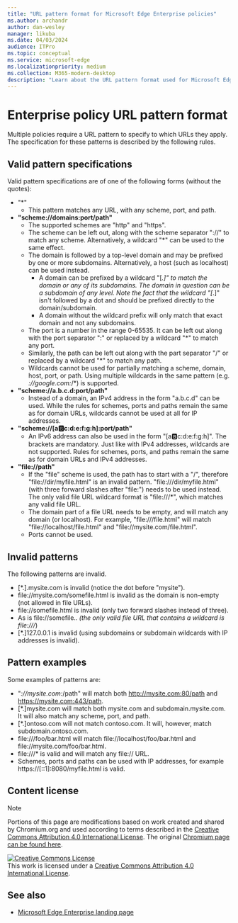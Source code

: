 ```yaml
---
title: "URL pattern format for Microsoft Edge Enterprise policies"
ms.author: archandr
author: dan-wesley
manager: likuba
ms.date: 04/03/2024
audience: ITPro
ms.topic: conceptual
ms.service: microsoft-edge
ms.localizationpriority: medium
ms.collection: M365-modern-desktop
description: "Learn about the URL pattern format used for Microsoft Edge Enterprise policies."
---
```


# Enterprise policy URL pattern format

Multiple policies require a URL pattern to specify to which URLs they apply. The specification for these patterns is described by the following rules.

## Valid pattern specifications

Valid pattern specifications are of one of the following forms (without the quotes):

- "*"
  - This pattern matches any URL, with any scheme, port, and path.
- **"scheme://domains:port/path"**
  - The supported schemes are "http" and "https".
  - The scheme can be left out, along with the scheme separator "://" to match any scheme. Alternatively, a wildcard "*" can be used to the same effect.
  - The domain is followed by a top-level domain and may be prefixed by one or more subdomains. Alternatively, a host (such as localhost) can be used instead.
    - A domain can be prefixed by a wildcard "[*.]" to match the domain or any of its subdomains. The domain in question can be a subdomain of any level. Note the fact that the wildcard "[*.]" isn't followed by a dot and should be prefixed directly to the domain/subdomain.
    - A domain without the wildcard prefix will only match that exact domain and not any subdomains.
  - The port is a number in the range 0-65535. It can be left out along with the port separator ":" or replaced by a wildcard "*" to match any port.
  - Similarly, the path can be left out along with the part separator "/" or replaced by a wildcard "*" to match any path.
  - Wildcards cannot be used for partially matching a scheme, domain, host, port, or path.
Using multiple wildcards in the same pattern (e.g. *://google.com:*/*) is supported.
- **"scheme://a.b.c.d:port/path"**
  - Instead of a domain, an IPv4 address in the form "a.b.c.d" can be used. While the rules for schemes, ports and paths remain the same as for domain URLs, wildcards cannot be used at all for IP addresses.
- **"scheme://[a:b:c:d:e:f:g:h]:port/path"**
  - An IPv6 address can also be used in the form "[a:b:c:d:e:f:g:h]". The brackets are mandatory. Just like with IPv4 addresses, wildcards are not supported. Rules for schemes, ports, and paths remain the same as for domain URLs and IPv4 addresses.
- **"file://path"**
  - If the "file" scheme is used, the path has to start with a "/", therefore "file://dir/myfile.html" is an invalid pattern. "file:///dir/myfile.html" (with three forward slashes after "file:") needs to be used instead. The only valid file URL wildcard format is "file:///*", which matches any valid file URL.
  - The domain part of a file URL needs to be empty, and will match any domain (or localhost). For example, "file:///file.html" will match "file://localhost/file.html" and "file://mysite.com/file.html".
  - Ports cannot be used.

## Invalid patterns

The following patterns are invalid.

- [*.].mysite.com is invalid (notice the dot before "mysite").
- file://mysite.com/somefile.html is invalid as the domain is non-empty (not allowed in file URLs).
- file://somefile.html is invalid (only two forward slashes instead of three).
- As is file://somefile.*. (the only valid file URL that contains a wildcard is file:///*)
- [*.]127.0.0.1 is invalid (using subdomains or subdomain wildcards with IP addresses is invalid).

## Pattern examples

Some examples of patterns are:

- "*://mysite.com:*/path" will match both http://mysite.com:80/path and https://mysite.com:443/path.
- [*.]mysite.com will match both mysite.com and subdomain.mysite.com. It will also match any scheme, port, and path.
- [*.]ontoso.com will not match contoso.com. It will, however, match subdomain.ontoso.com.
- file:///foo/bar.html will match file://localhost/foo/bar.html and file://mysite.com/foo/bar.html.
- file:///* is valid and will match any file:// URL.
- Schemes, ports and paths can be used with IP addresses, for example https://[::1]:8080/myfile.html is valid.

## Content license

> [!NOTE]
> Portions of this page are modifications based on work created and shared by Chromium.org and used according to terms 
  described in the [Creative Commons Attribution 4.0 International License](http://creativecommons.org/licenses/by/4.0/). The original [Chromium page can be found here](https://www.chromium.org/administrators/url-blocklist-filter-format).
  
<a rel="license" href="http://creativecommons.org/licenses/by/4.0/"><img alt="Creative Commons License" src="https://i.creativecommons.org/l/by/4.0/88x31.png" /></a><br />This work is licensed under a <a rel="license" href="http://creativecommons.org/licenses/by/4.0/">Creative Commons Attribution 4.0 International License</a>.

## See also

- [Microsoft Edge Enterprise landing page](https://aka.ms/EdgeEnterprise)

